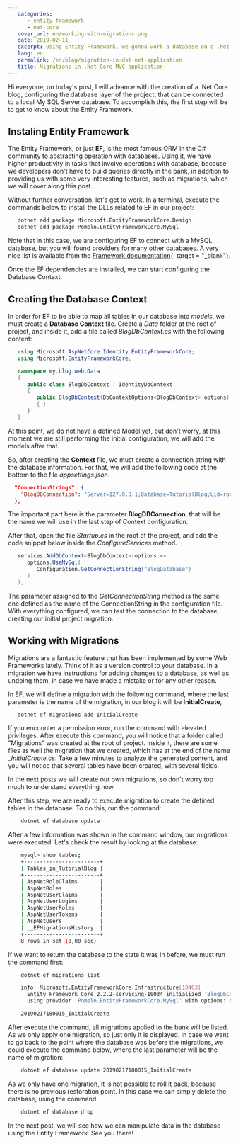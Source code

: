 ```yaml
---
   categories: 
      - entity-framework
      - net-core
   cover_url: en/working-with-migrations.png
   date: 2019-02-11
   excerpt: Using Entity Framework, we gonna work a database on a .Net Core MVC application
   lang: en
   permalink: /en/blog/migration-in-dot-net-application
   title: Migrations in .Net Core MVC application
---
```


Hi everyone, on today's post, I will advance with the creation of a .Net Core blog, configuring the database layer of the project, that can be connected to a local My SQL Server database. To accomplish this, the first step will be to get to know about the Entity Framework.

## Instaling Entity Framework

The Entity Framework, or just **EF**, is the most famous ORM in the C# community to abstracting operation with databases. Using it, we have higher productivity in tasks that involve operations with database, because we developers don't have to build queries directly in the bank, in addition to providing us with some very interesting features, such as migrations, which we will cover along this post.

Without further conversation, let's get to work. In a terminal, execute the commands below to install the DLLs related to EF in our project:

```bash
   dotnet add package Microsoft.EntityFrameworkCore.Design
   dotnet add package Pomelo.EntityFrameworkCore.MySql
```

Note that in this case, we are configuring EF to connect with a MySQL database, but you will found providers for many other databases. A very nice list is available from the [Framework documentation](https://docs.microsoft.com/pt-br/ef/core/providers/index){: target = "_blank"}.

Once the EF dependencies are installed, we can start configuring the Database Context.

## Creating the Database Context

In order for EF to be able to map all tables in our database into *models*, we must create a **Database Context** file. Create a *Data* folder at the root of project, and inside it, add a file called *BlogDbContext.cs* with the following content:

```c#
   using Microsoft.AspNetCore.Identity.EntityFrameworkCore;
   using Microsoft.EntityFrameworkCore;

   namespace my.blog.web.Data
   {
      public class BlogDbContext : IdentityDbContext
      {
         public BlogDbContext(DbContextOptions<BlogDbContext> options) : base(options)
         { }
      }
   }
```

At this point,  we do not have a defined Model yet, but don't worry, at this moment we are still performing the initial configuration, we will add the models after that.

So, after creating the **Context** file, we must create a connection string with the database information. For that, we will add the following code at the bottom to the file *appsettings.json*.

```json
  "ConnectionStrings": {
    "BlogDBConnection": "Server=127.0.0.1;Database=TutorialBlog;Uid=root;Pwd=root;"
  },
```

The important part here is the parameter **BlogDBConnection**, that will be the name we will use in the last step of Context configuration.

After that, open the file *Startup.cs* in the root of the project, and add the code snippet below inside the *ConfigureServices* method.

```c#
   services.AddDbContext<BlogDbContext>(options =>
      options.UseMySql(
         Configuration.GetConnectionString("BlogDatabase")
      )
   );
```

The parameter assigned to the *GetConnectionString* method is the same one defined as the name of the ConnectionString in the configuration file. With everything configured, we can test the connection to the database, creating our initial project migration.

## Working with Migrations

Migrations are a fantastic feature that has been implemented by some Web Frameworks lately. Think of it as a version control to your database. In a migration we have instructions for adding changes to a database, as well as undoing them, in case we have made a mistake or for any other reason.

In EF, we will define a migration with the following command, where the last parameter is the name of the migration, in our blog it will be **InitialCreate**,

```bash
   dotnet ef migrations add InitialCreate
```

If you encounter a permission error, run the command with elevated privileges. After execute this command, you will notice that a folder called "Migrations" was created at the root of project. Inside it, there are some files as well the migration that we created, which has at the end of the name *_InitialCreate.cs*. Take a few minutes to analyze the generated content, and you will notice that several tables have been created, with several fields.

In the next posts we will create our own migrations, so don't worry top much to understand everything now.

After this step, we are ready to execute migration to create the defined tables in the database. To do this, run the command:

```bash
    dotnet ef database update
```

After a few information was shown in the command window, our migrations were executed. Let's check the result by looking at the database:

```bash
    mysql> show tables;
    +------------------------+
    | Tables_in_TutorialBlog |
    +------------------------+
    | AspNetRoleClaims       |
    | AspNetRoles            |
    | AspNetUserClaims       |
    | AspNetUserLogins       |
    | AspNetUserRoles        |
    | AspNetUserTokens       |
    | AspNetUsers            |
    | __EFMigrationsHistory  |
    +------------------------+
    8 rows in set (0,00 sec)
```

If we want to return the database to the state it was in before, we must run the command first:

```bash
    dotnet ef migrations list

    info: Microsoft.EntityFrameworkCore.Infrastructure[10403]
      Entity Framework Core 2.2.2-servicing-10034 initialized 'BlogDbContext' 
      using provider 'Pomelo.EntityFrameworkCore.MySql' with options: None

    20190217180015_InitialCreate
```

After execute the command, all migrations applied to the bank will be listed. As we only apply one migration, so just only it is displayed. In case we want to go back to the point where the database was before the migrations, we could execute the command below, where the last parameter will be the name of migration:

```bash
    dotnet ef database update 20190217180015_InitialCreate
```

As we only have one migration, it is not possible to roll it back, because there is no previous restoration point. In this case we can simply delete the database, using the command:

```bash
    dotnet ef database drop
```

In the next post, we will see how we can manipulate data in the database using the Entity Framework. See you there!
